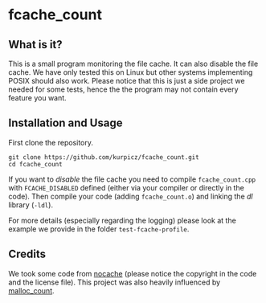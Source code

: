 # fcache_count

## What is it?
This is a small program monitoring the file cache.
It can also disable the file cache.
We have only tested this on Linux but other systems implementing POSIX should also work.
Please notice that this is just a side project we needed for some tests, hence the the program may not contain every feature you want.

## Installation and Usage
First clone the repository.
```
git clone https://github.com/kurpicz/fcache_count.git
cd fcache_count
```
If you want to *disable* the file cache you need to compile `fcache_count.cpp` with `FCACHE_DISABLED` defined (either via your compiler or directly in the code).
Then compile your code (adding `fcache_count.o`) and linking the *dl* library (`-ldl`).

For more details (especially regarding the logging) please look at the example we provide in the folder `test-fcache-profile`.

## Credits
We took some code from [nocache](https://github.com/feh/nocache) (please notice the copyright in the code and the license file).
This project was also heavily influenced by [malloc_count](https://github.com/bingmann/malloc_count).
